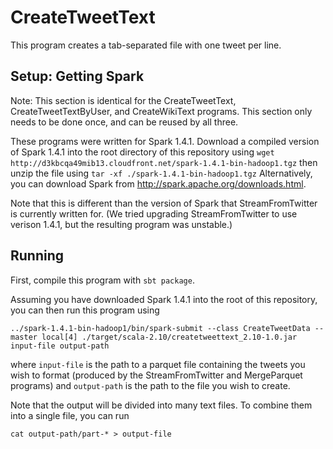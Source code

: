 # CreateTweetText

This program creates a tab-separated file with one tweet per line.

## Setup: Getting Spark

Note: This section is identical for the CreateTweetText, CreateTweetTextByUser, and CreateWikiText programs. This section only needs to be done once, and can be reused by all three.

These programs were written for Spark 1.4.1. Download a compiled version of Spark 1.4.1 into the root directory of this repository using `wget http://d3kbcqa49mib13.cloudfront.net/spark-1.4.1-bin-hadoop1.tgz` then unzip the file using `tar -xf ./spark-1.4.1-bin-hadoop1.tgz` Alternatively, you can download Spark from http://spark.apache.org/downloads.html.

Note that this is different than the version of Spark that StreamFromTwitter is currently written for. (We tried upgrading StreamFromTwitter to use verison 1.4.1, but the resulting program was unstable.)

## Running

First, compile this program with `sbt package`.

Assuming you have downloaded Spark 1.4.1 into the root of this repository, you can then run this program using

`../spark-1.4.1-bin-hadoop1/bin/spark-submit --class CreateTweetData --master local[4] ./target/scala-2.10/createtweettext_2.10-1.0.jar input-file output-path`

where `input-file` is the path to a parquet file containing the tweets you wish to format (produced by the StreamFromTwitter and MergeParquet programs) and `output-path` is the path to the file you wish to create.

Note that the output will be divided into many text files. To combine them into a single file, you can run

`cat output-path/part-* > output-file`
